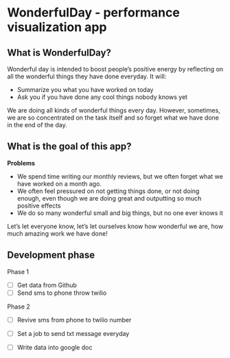 # WonderfulDay - performance visualization app

## What is WonderfulDay?

Wonderful day is intended to boost people’s positive energy by reflecting on all the wonderful things they have done everyday. 
It will:

- Summarize you what you have worked on today
- Ask you if you have done any cool things nobody knows yet

We are doing all kinds of wonderful things every day. However, sometimes, we are so concentrated on the task itself and so forget what we have done in the end of the day.

## What is the goal of this app?

**Problems**

- We spend time writing our monthly reviews, but we often forget what we have worked on a month ago.
- We often feel pressured on not getting things done, or not doing enough, even though we are doing great and outputting so much positive effects
- We do so many wonderful small and big things, but no one ever knows it

Let’s let everyone know, let’s let ourselves know how wonderful we are, how much amazing work we have done!

## Development phase
Phase 1
- [ ] Get data from Github
- [ ] Send sms to phone throw twilio

Phase 2
- [ ] Revive sms from phone to twilio number
- [ ] Set a job to send txt message everyday
- [ ] Write data into google doc

